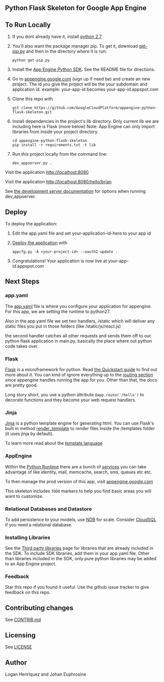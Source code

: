 ## Python Flask Skeleton for Google App Engine

## To Run Locally
1. If you dont already have  it, install [python 2.7](https://www.python.org/download/releases/2.7/)

2. You'll also want the package manager pip.  To get it, download [get-pip.py](https://bootstrap.pypa.io/get-pip.py) and then in the directory where it is run:
   ```
   python get-pip.py
   ```
3. Install the [App Engine Python SDK](https://developers.google.com/appengine/downloads).
See the README file for directions. 

4. Go to [appengine.google.com](https://console.developers.google.com/project) (sign up if need be) and create an new project. The id you give the project will be the your subdomain and application id. example:  your-app-id becomes your-app-id.appspot.com

4. Clone this repo with

   ```
   git clone https://github.com/GoogleCloudPlatform/appengine-python-flask-skeleton.git
   ```
5. Install dependencies in the project's lib directory. Only current lib we are including here is Flask (more below)
   Note: App Engine can only import libraries from inside your project directory.

   ```
   cd appengine-python-flask-skeleton
   pip install -r requirements.txt -t lib
   ```
6. Run this project locally from the command line:

   ```
   dev_appserver.py .
   ```

Visit the application [http://localhost:8080](http://localhost:8080)

Visit the application [http://localhost:8080/hello/brian](http://localhost:8080/hello/brian)

See [the development server documentation](https://developers.google.com/appengine/docs/python/tools/devserver)
for options when running dev_appserver.

## Deploy
To deploy the application:

1. Edit the app.yaml file and set your-application-id-here to your app id

2. [Deploy the
   application](https://developers.google.com/appengine/docs/python/tools/uploadinganapp) with

   ```
   appcfg.py -A <your-project-id> --oauth2 update .
   ```
1. Congratulations!  Your application is now live at your-app-id.appspot.com

## Next Steps

### app.yaml

The [app.yaml](https://cloud.google.com/appengine/docs/python/config/appconfig) file is where you configure your application for appengine. For this app, we are setting the runtime to python27.

Also in the app.yaml file we set two handlers, /static  which will deliver any static files you put in those folders (like /static/js/react.js)

the second handler catches all other requests and sends them off to our python flask application in main.py, basically the place where out python code takes over.


### Flask
[Flask](http://flask.pocoo.org/) is a microframework for python. Read [the Quickstart guide](http://flask.pocoo.org/docs/0.10/quickstart/#quickstart) to find out more about it. You can kind of ignore everything up to the [routing section](http://flask.pocoo.org/docs/0.10/quickstart/#routing) since appengine handles running the app for you. Other than that, the docs are pretty good.

Long story short, you use a python attribute `@app.route('/hello')` to decorate functions and they become your web request handlers.

### Jinja
[Jinja](http://jinja.pocoo.org/) is a python template engine for generating html. You can use Flask's built in method [render_template](http://flask.pocoo.org/docs/0.10/api/#flask.render_template) to render files inside the /templates folder (it uses jinja by default).

To learn more read about the [template language](http://jinja.pocoo.org/docs/dev/templates/)

### AppEngine
Within the [Python Runtime](https://cloud.google.com/appengine/docs/python) there are a bunch of [services](https://cloud.google.com/appengine/docs/python/apis) you can take advantage of like identity, mail, memcache, search, sms, queues etc etc.

To then manage the prod version of this app, visit [appengine.google.com](https://appengine.google.com)


This skeleton includes `TODO` markers to help you find basic areas you will want
to customize.

### Relational Databases and Datastore
To add persistence to your models, use
[NDB](https://developers.google.com/appengine/docs/python/ndb/) for
scale.  Consider
[CloudSQL](https://developers.google.com/appengine/docs/python/cloud-sql)
if you need a relational database.

### Installing Libraries
See the [Third party
libraries](https://developers.google.com/appengine/docs/python/tools/libraries27)
page for libraries that are already included in the SDK.  To include SDK
libraries, add them in your app.yaml file. Other than libraries included in
the SDK, only pure python libraries may be added to an App Engine project.

### Feedback
Star this repo if you found it useful. Use the github issue tracker to give
feedback on this repo.

## Contributing changes
See [CONTRIB.md](CONTRIB.md)

## Licensing
See [LICENSE](LICENSE)

## Author
Logan Henriquez and Johan Euphrosine

